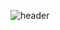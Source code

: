 ![header](https://capsule-render.vercel.app/api?type=venom&color=#B897FF&height=300&section=header&text=엄수현&fontSize=90)
